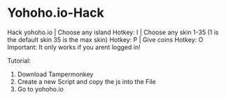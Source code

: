 # Yohoho.io-Hack
Hack yohoho.io | Choose any island Hotkey: I | Choose any skin 1-35 (1 is the default skin 35 is the max skin) Hotkey: P | Give coins Hotkey: O
Important: It only works if you arent logged in!

Tutorial:
1. Download Tampermonkey
2. Create a new Script and copy the js into the File
3. Go to yohoho.io
